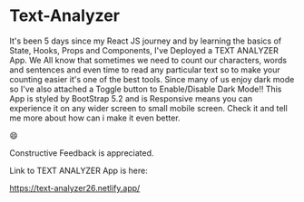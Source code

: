 # Text-Analyzer


It's been 5 days since my React JS journey and by learning the basics of State, Hooks, Props and Components, I've Deployed a TEXT ANALYZER App.
We All know that sometimes we need to count our characters, words and sentences and even time to read any particular text so to make your counting easier it's one of the best tools.
Since many of us enjoy dark mode so I've also attached a Toggle button to Enable/Disable Dark Mode!!
This App is styled by BootStrap 5.2 and is Responsive means you can experience it on any wider screen to small mobile screen.
Check it and tell me more about how can i make it even better.

😄



Constructive Feedback is appreciated.

Link to TEXT ANALYZER App is here:

https://text-analyzer26.netlify.app/

